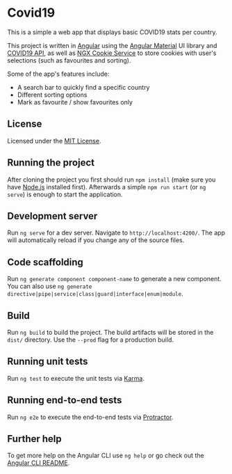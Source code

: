 # Covid19

This is a simple a web app that displays basic COVID19 stats per country.

This project is written in [Angular](https://angular.io/) using the [Angular Material](https://material.angular.io/) UI library and [COVID19 API](https://covid19api.com/), as well as [NGX Cookie Service](https://www.npmjs.com/package/ngx-cookie-service) to store cookies with user's selections (such as favourites and sorting).

Some of the app's features include:

* A search bar to quickly find a specific country
* Different sorting options
* Mark as favourite / show favourites only 

## License

Licensed under the [MIT License](LICENSE).

## Running the project

After cloning the project you first should run `npm install` (make sure you have [Node.js](https://nodejs.org/) installed first). Afterwards a simple `npm run start` (or `ng serve`) is enough to start the application.

## Development server

Run `ng serve` for a dev server. Navigate to `http://localhost:4200/`. The app will automatically reload if you change any of the source files.

## Code scaffolding

Run `ng generate component component-name` to generate a new component. You can also use `ng generate directive|pipe|service|class|guard|interface|enum|module`.

## Build

Run `ng build` to build the project. The build artifacts will be stored in the `dist/` directory. Use the `--prod` flag for a production build.

## Running unit tests

Run `ng test` to execute the unit tests via [Karma](https://karma-runner.github.io).

## Running end-to-end tests

Run `ng e2e` to execute the end-to-end tests via [Protractor](http://www.protractortest.org/).

## Further help

To get more help on the Angular CLI use `ng help` or go check out the [Angular CLI README](https://github.com/angular/angular-cli/blob/master/README.md).
